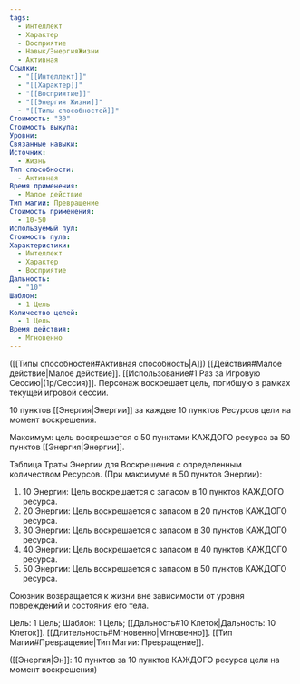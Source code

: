 ```yaml
---
tags:
  - Интеллект
  - Характер
  - Восприятие
  - Навык/ЭнергияЖизни
  - Активная
Ссылки:
  - "[[Интеллект]]"
  - "[[Характер]]"
  - "[[Восприятие]]"
  - "[[Энергия Жизни]]"
  - "[[Типы способностей]]"
Стоимость: "30"
Стоимость выкупа: 
Уровни: 
Связанные навыки: 
Источник:
  - Жизнь
Тип способности:
  - Активная
Время применения:
  - Малое действие
Тип магии: Превращение
Стоимость применения:
  - 10-50
Используемый пул: 
Стоимость пула: 
Характеристики:
  - Интеллект
  - Характер
  - Восприятие
Дальность:
  - "10"
Шаблон:
  - 1 Цель
Количество целей:
  - 1 Цель
Время действия:
  - Мгновенно
---
```

([[Типы способностей#Активная способность|А]]) [[Действия#Малое действие|Малое действие]]. [[Использование#1 Раз за Игровую Сессию|(1р/Сессия)]]. Персонаж воскрешает цель, погибшую в рамках текущей игровой сессии.

10 пунктов [[Энергия|Энергии]] за каждые 10 пунктов Ресурсов цели на момент воскрешения. 

Максимум: цель воскрешается с 50 пунктами КАЖДОГО ресурса за 50 пунктов [[Энергия|Энергии]].

Таблица Траты Энергии для Воскрешения с определенным количеством Ресурсов.
(При максимуме в 50 пунктов Энергии):

1. 10 Энергии: Цель воскрешается с запасом в 10 пунктов КАЖДОГО ресурса.
2. 20 Энергии: Цель воскрешается с запасом в 20 пунктов КАЖДОГО ресурса.
3. 30 Энергии: Цель воскрешается с запасом в 30 пунктов КАЖДОГО ресурса.
4. 40 Энергии: Цель воскрешается с запасом в 40 пунктов КАЖДОГО ресурса.
5. 50 Энергии: Цель воскрешается с запасом в 50 пунктов КАЖДОГО ресурса.

Союзник возвращается к жизни вне зависимости от уровня повреждений и состояния его тела.

Цель: 1 Цель; Шаблон: 1 Цель; [[Дальность#10 Клеток|Дальность: 10 Клеток]]. [[Длительность#Мгновенно|Мгновенно]]. [[Тип Магии#Превращение|Тип Магии: Превращение]].

([[Энергия|Эн]]: 10 пунктов за 10 пунктов КАЖДОГО ресурса цели на момент воскрешения)